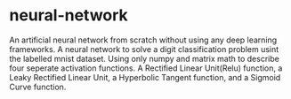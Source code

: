 # neural-network
An artificial neural network from scratch without using any deep learning frameworks.
A neural network to solve a digit classification problem usint the labelled mnist dataset.
Using only numpy and matrix math to describe four seperate activation functions. 
A Rectified Linear Unit(Relu) function, a Leaky Rectified Linear Unit, a Hyperbolic Tangent function, and a Sigmoid Curve function.
